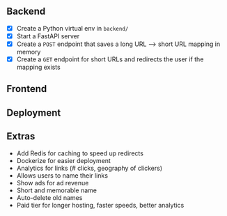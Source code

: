 ## Backend
- [x] Create a Python virtual env in `backend/`
- [x] Start a FastAPI server
- [x] Create a `POST` endpoint that saves a long URL --> short URL mapping in memory
- [x] Create a `GET` endpoint for short URLs and redirects the user if the mapping exists
  
## Frontend

## Deployment

## Extras
- Add Redis for caching to speed up redirects
- Dockerize for easier deployment
- Analytics for links (# clicks, geography of clickers)
- Allows users to name their links
- Show ads for ad revenue
- Short and memorable name
- Auto-delete old names
- Paid tier for longer hosting, faster speeds, better analytics